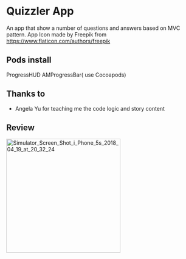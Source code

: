 # Quizzler App
An app that show a number of questions and answers based on MVC pattern.
App Icon made by Freepik from https://www.flaticon.com/authors/freepik
## Pods install
ProgressHUD
AMProgressBar( use Cocoapods)
## Thanks to 
- Angela Yu for teaching me the code logic and story content
## Review 
<a href="https://ibb.co/nKr9xS"><img src="https://image.ibb.co/iLeJrn/Simulator_Screen_Shot_i_Phone_5s_2018_04_19_at_20_32_24.png" alt="Simulator_Screen_Shot_i_Phone_5s_2018_04_19_at_20_32_24" border="0" width = "300"></a>

 
       
        
  


